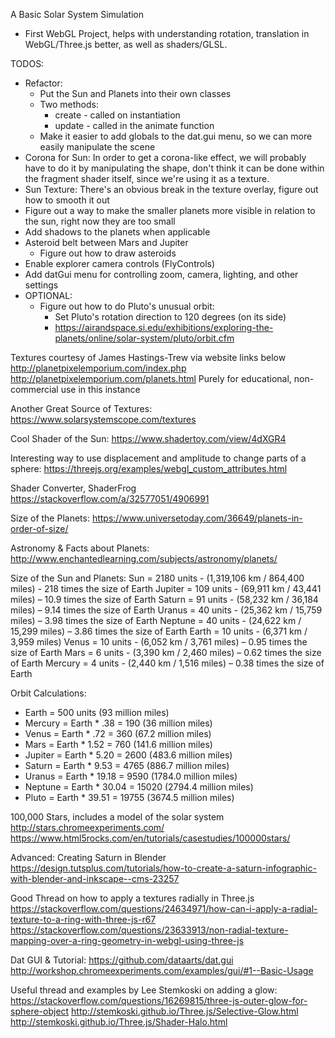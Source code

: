 A Basic Solar System Simulation
- First WebGL Project, helps with understanding rotation, translation in WebGL/Three.js better, as well as shaders/GLSL.

TODOS:
- Refactor:
  - Put the Sun and Planets into their own classes
  - Two methods:
    - create - called on instantiation
    - update - called in the animate function
  - Make it easier to add globals to the dat.gui menu, so we can more easily manipulate the scene
- Corona for Sun: In order to get a corona-like effect, we will probably have to do it by manipulating the shape, don't think it can be done within the fragment shader itself, since we're using it as a texture.
- Sun Texture: There's an obvious break in the texture overlay, figure out how to smooth it out
- Figure out a way to make the smaller planets more visible in relation to the sun, right now they are too small
- Add shadows to the planets when applicable
- Asteroid belt between Mars and Jupiter
  - Figure out how to draw asteroids
- Enable explorer camera controls (FlyControls)
- Add datGui menu for controlling zoom, camera, lighting, and other settings
- OPTIONAL:
  - Figure out how to do Pluto's unusual orbit:
    - Set Pluto's rotation direction to 120 degrees (on its side)
    - https://airandspace.si.edu/exhibitions/exploring-the-planets/online/solar-system/pluto/orbit.cfm


Textures courtesy of James Hastings-Trew via website links below
http://planetpixelemporium.com/index.php
http://planetpixelemporium.com/planets.html
Purely for educational, non-commercial use in this instance

Another Great Source of Textures:
https://www.solarsystemscope.com/textures

Cool Shader of the Sun:
https://www.shadertoy.com/view/4dXGR4

Interesting way to use displacement and amplitude to change parts of a sphere:
https://threejs.org/examples/webgl_custom_attributes.html

Shader Converter, ShaderFrog
https://stackoverflow.com/a/32577051/4906991

Size of the Planets:
https://www.universetoday.com/36649/planets-in-order-of-size/

Astronomy & Facts about Planets:
http://www.enchantedlearning.com/subjects/astronomy/planets/

Size of the Sun and Planets:
Sun      = 2180 units - (1,319,106 km / 864,400 miles) - 218 times the size of Earth
Jupiter  = 109 units - (69,911 km / 43,441 miles) – 10.9 times the size of Earth
Saturn   = 91 units - (58,232 km / 36,184 miles) – 9.14 times the size of Earth
Uranus   = 40 units - (25,362 km / 15,759 miles) – 3.98 times the size of Earth
Neptune  = 40 units - (24,622 km / 15,299 miles) – 3.86 times the size of Earth
Earth    = 10 units - (6,371 km / 3,959 miles)
Venus    = 10 units - (6,052 km / 3,761 miles) – 0.95 times the size of Earth
Mars     = 6 units - (3,390 km / 2,460 miles) – 0.62 times the size of Earth
Mercury  = 4 units - (2,440 km / 1,516 miles) – 0.38 times the size of Earth


Orbit Calculations:
- Earth   = 500 units (93 million miles)
- Mercury = Earth * .38   = 190 (36 million miles)
- Venus   = Earth * .72   = 360 (67.2 million miles)
- Mars    = Earth * 1.52  = 760 (141.6 million miles)
- Jupiter = Earth * 5.20  = 2600 (483.6 million miles)
- Saturn  = Earth * 9.53  = 4765 (886.7 million miles)
- Uranus  = Earth * 19.18 = 9590 (1784.0 million miles)
- Neptune = Earth * 30.04 = 15020 (2794.4 million miles)
- Pluto   = Earth * 39.51 = 19755  (3674.5 million miles)

100,000 Stars, includes a model of the solar system
http://stars.chromeexperiments.com/
https://www.html5rocks.com/en/tutorials/casestudies/100000stars/

Advanced: Creating Saturn in Blender
https://design.tutsplus.com/tutorials/how-to-create-a-saturn-infographic-with-blender-and-inkscape--cms-23257

Good Thread on how to apply a textures radially in Three.js
https://stackoverflow.com/questions/24634971/how-can-i-apply-a-radial-texture-to-a-ring-with-three-js-r67
https://stackoverflow.com/questions/23633913/non-radial-texture-mapping-over-a-ring-geometry-in-webgl-using-three-js

Dat GUI & Tutorial:
https://github.com/dataarts/dat.gui
http://workshop.chromeexperiments.com/examples/gui/#1--Basic-Usage

Useful thread and examples by Lee Stemkoski on adding a glow:
https://stackoverflow.com/questions/16269815/three-js-outer-glow-for-sphere-object
http://stemkoski.github.io/Three.js/Selective-Glow.html
http://stemkoski.github.io/Three.js/Shader-Halo.html
